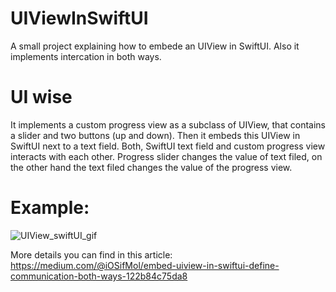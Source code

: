 # UIViewInSwiftUI
A small project explaining how to embede an UIView in SwiftUI.
Also it implements intercation in both ways.

# UI wise
It implements a custom progress view as a subclass of UIView, that contains a slider and two buttons (up and down).
Then it embeds this UIView in SwiftUI next to a text field. Both, SwiftUI text field and custom progress view interacts with each other.
Progress slider changes the value of text filed, on the other hand the text filed changes the value of the progress view.
 
# Example:

![UIView_swiftUI_gif](https://user-images.githubusercontent.com/31770066/153535914-72b2b86e-31a1-4d02-925e-30913f932343.gif)


More details you can find in this article:
https://medium.com/@iOSifMol/embed-uiview-in-swiftui-define-communication-both-ways-122b84c75da8
